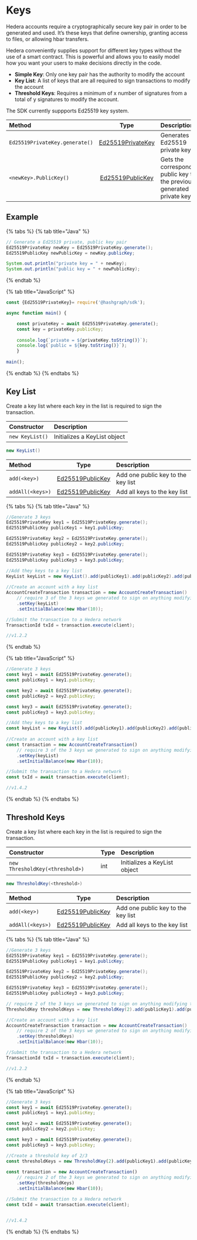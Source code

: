 # Keys

Hedera accounts require a cryptographically secure key pair in order to be generated and used. It’s these keys that define ownership, granting access to files, or allowing hbar transfers. 

Hedera conveniently supplies support for different key types without the use of a smart contract. This is powerful and allows you to easily model how you want your users to make decisions directly in the code. 

* **Simple Key**: Only one key pair has the authority to modify the account 
* **Key List**: A list of keys that are all required to sign transactions to modify the account
* **Threshold Keys**: Requires a minimum of x number of signatures from a total of y signatures to modify the account.



The SDK currently suppports Ed25519 key system. 

| **Method** | Type | Description |
| :--- | :---: | :--- |
| `Ed25519PrivateKey.generate()` | [Ed25519PrivateKey](https://github.com/hashgraph/hedera-sdk-java/blob/master/src/main/java/com/hedera/hashgraph/sdk/crypto/ed25519/Ed25519PrivateKey.java) | Generates a Ed25519 private key |
| `<newKey>.PublicKey()` | [Ed25519PublicKey](https://github.com/hashgraph/hedera-sdk-java/blob/master/src/main/java/com/hedera/hashgraph/sdk/crypto/ed25519/Ed25519PublicKey.java) | Gets the corresponding public key to the previously generated private key |

## Example

{% tabs %}
{% tab title="Java" %}
```java
// Generate a Ed25519 private, public key pair
Ed25519PrivateKey newKey = Ed25519PrivateKey.generate();
Ed25519PublicKey newPublicKey = newKey.publicKey;

System.out.println("private key = " + newKey);
System.out.println("public key = " + newPublicKey);
```
{% endtab %}

{% tab title="JavaScript" %}
```javascript
const {Ed25519PrivateKey}= require('@hashgraph/sdk');

async function main() {

    const privateKey = await Ed25519PrivateKey.generate();
    const key = privateKey.publicKey;
    
    console.log(`private = ${privateKey.toString()}`);
    console.log(`public = ${key.toString()}`);
    }
    
main();
```
{% endtab %}
{% endtabs %}

## Key List

Create a key list where each key in the list is required to sign the transaction.

| Constructor | Description |
| :--- | :--- |
| `new KeyList()` | Initializes a KeyList object |

```java
new KeyList()
```

| **Method** | Type | Description |
| :--- | :---: | :--- |
| `add(<key>)` | [Ed25519PublicKey](https://github.com/hashgraph/hedera-sdk-java/blob/master/src/main/java/com/hedera/hashgraph/sdk/crypto/ed25519/Ed25519PublicKey.java) | Add one public key to the key list |
| `addAll(<keys>)` | [Ed25519PublicKey](https://github.com/hashgraph/hedera-sdk-java/blob/master/src/main/java/com/hedera/hashgraph/sdk/crypto/ed25519/Ed25519PublicKey.java) | Add all keys to the key list |



{% tabs %}
{% tab title="Java" %}
```java
//Generate 3 keys
Ed25519PrivateKey key1 = Ed25519PrivateKey.generate();
Ed25519PublicKey publicKey1 = key1.publicKey;

Ed25519PrivateKey key2 = Ed25519PrivateKey.generate();
Ed25519PublicKey publicKey2 = key2.publicKey;

Ed25519PrivateKey key3 = Ed25519PrivateKey.generate();
Ed25519PublicKey publicKey3 = key3.publicKey;

//Add they keys to a key list
KeyList keyList = new KeyList().add(publicKey1).add(publicKey2).add(publicKey3);
 
//Create an account with a key list       
AccountCreateTransaction transaction = new AccountCreateTransaction()
    // require 3 of the 3 keys we generated to sign on anything modifying this account
    .setKey(keyList)
    .setInitialBalance(new Hbar(10));

//Submit the transaction to a Hedera network
TransactionId txId = transaction.execute(client);

//v1.2.2
```
{% endtab %}

{% tab title="JavaScript" %}
```javascript
//Generate 3 keys
const key1 = await Ed25519PrivateKey.generate();
const publicKey1 = key1.publicKey;

const key2 = await Ed25519PrivateKey.generate();
const publicKey2 = key2.publicKey;

const key3 = await Ed25519PrivateKey.generate();
const publicKey3 = key3.publicKey;

//Add they keys to a key list
const keyList = new KeyList().add(publicKey1).add(publicKey2).add(publicKey3);
 
//Create an account with a key list       
const transaction = new AccountCreateTransaction()
    // require 3 of the 3 keys we generated to sign on anything modifying this account
    .setKey(keyList)
    .setInitialBalance(new Hbar(10));

//Submit the transaction to a Hedera network
const txId = await transaction.execute(client);

//v1.4.2
```
{% endtab %}
{% endtabs %}

## Threshold Keys

Create a key list where each key in the list is required to sign the transaction.

| Constructor | Type | Description |
| :--- | :--- | :--- |
| `new ThresholdKey(<threshold>)` | int | Initializes a KeyList object |

```java
new ThresholdKey(<threshold>)
```

| **Method** | Type | Description |
| :--- | :---: | :--- |
| `add(<key>)` | [Ed25519PublicKey](https://github.com/hashgraph/hedera-sdk-java/blob/master/src/main/java/com/hedera/hashgraph/sdk/crypto/ed25519/Ed25519PublicKey.java) | Add one public key to the key list |
| `addAll(<keys>)` | [Ed25519PublicKey](https://github.com/hashgraph/hedera-sdk-java/blob/master/src/main/java/com/hedera/hashgraph/sdk/crypto/ed25519/Ed25519PublicKey.java) | Add all keys to the key list |



{% tabs %}
{% tab title="Java" %}
```java
//Generate 3 keys
Ed25519PrivateKey key1 = Ed25519PrivateKey.generate();
Ed25519PublicKey publicKey1 = key1.publicKey;

Ed25519PrivateKey key2 = Ed25519PrivateKey.generate();
Ed25519PublicKey publicKey2 = key2.publicKey;

Ed25519PrivateKey key3 = Ed25519PrivateKey.generate();
Ed25519PublicKey publicKey3 = key3.publicKey;

// require 2 of the 3 keys we generated to sign on anything modifying this account
ThresholdKey thresholdKeys = new ThresholdKey(2).add(publicKey1).add(publicKey2).add(publicKe

//Create an account with a key list       
AccountCreateTransaction transaction = new AccountCreateTransaction()
    // require 2 of the 3 keys we generated to sign on anything modifying this account
    .setKey(thresholdKeys)
    .setInitialBalance(new Hbar(10));

//Submit the transaction to a Hedera network
TransactionId txId = transaction.execute(client);

//v1.2.2
```
{% endtab %}

{% tab title="JavaScript" %}
```javascript
//Generate 3 keys
const key1 = await Ed25519PrivateKey.generate();
const publicKey1 = key1.publicKey;

const key2 = await Ed25519PrivateKey.generate();
const publicKey2 = key2.publicKey;

const key3 = await Ed25519PrivateKey.generate();
const publicKey3 = key3.publicKey;

//Create a threshold key of 2/3
const thresholdKeys = new ThresholdKey(2).add(publicKey1).add(publicKey2).add(publicKey3);
    
const transaction = new AccountCreateTransaction()
    // require 2 of the 3 keys we generated to sign on anything modifying this account
    .setKey(thresholdKeys)
    .setInitialBalance(new Hbar(10));

//Submit the transaction to a Hedera network
const txId = await transaction.execute(client);


//v1.4.2
```
{% endtab %}
{% endtabs %}

## 

